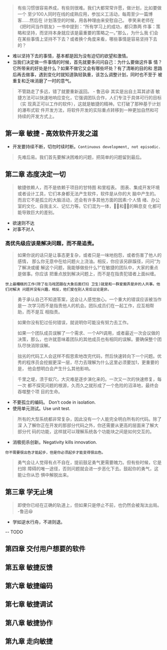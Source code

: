 
> 有些习惯很容易养成，有些则很难。我们大都常常许愿，做计划，比如要做一个 至少100人同时在线的成熟应用，参加义工活动，每周至少一篇博客……然后在 计划落空的时候，用各种理由来安慰自己。
> 李笑来老师在《把时间当作朋友》一书中提到：“所有学习上的成功，都只靠两 件事：策略和坚持，而坚持本身就应该是最重要的策略之一。”那么，为什么我 们会在某些事情上坚持不下去？或者换个角度来看，哪些事情是容易坚持下去 的？

- 难以坚持下去的事情，基本都是因为没有迫切的欲望和激情。
- 当我们决定做一件事情的时候，首先就要多问问自己：为什么要做这件事 情？它所带来的好处是什么？如果不做它又会有哪些坏处？有了清晰的目的和 思路后再去做事，遇到变化时就知道孰轻孰重，该怎么调整计划，同时也不至于 被重复和乏味消磨了一时的意气。

> 不管路走了多远，错了就要重新返回。 - 鲁迅😆  其实是出自土耳其谚语
> 敏捷方法可以快速地响应变化，它强调团队合作，人们专注于具体可行的目标（实 现真正可以工作的软件），这就是敏捷的精神。它打破了那种基于计划的瀑布式软 件开发方法，将软件开发的实际重点转移到一种更加自然和可持续的开发方式上。

## 第一章 敏捷 - 高效软件开发之道

- 开发要持续不断，切勿时续时断。`Continuous development, not episodic.`
> 先难后易。我们首先要解决困难的问题，把简单的问题留到最后。

## 第二章 态度决定一切

> 敏捷依赖人，而不是依赖于项目的甘特图 和里程表。
> 图表、集成开发环境或者设计工具，它们本身都无法产生软件，软件是从你的大 脑中产生的。而且它不是孤立的大脑活动，还会有许多其他方面的因素:个人情 绪、办公室的文化、自我主义、记忆力等。它们混为一体，􏰃􏰄和􏰭􏰮的瞬息变 化都可能导致巨大的差别。

- 欲速则不达
- 对事不对人

### 高优先级应该是解决问题，而不是追责。

> 如果你说的话只是让事态更复杂，或者只是一味地抱怨，或者伤害了他人的感情， 那么你无意中在给问题火上浇油。相反，你应该另辟蹊径，问问“为了解决或缓 解这个问题，我能够做些什么?”在敏捷的团队中，大家的重点是做事。你应该 把重点放到解决问题上，而不是在指责犯错者上面纠缠。

`世上最糟糕的工作(除了在马戏团跟在大象后面打扫 卫生)就是和一群爱搬弄是非的人共事。他们对解决 问题并没有兴趣，相反，他们爱在别人背后议论是非。`

> 勇于承认自己不知道答案，这会让人感觉放心。一个重大的错误应该被当作是一 次学习而不是指责他人的机会。团队成员们在一起工作，应互相帮助，而不是互 相指责。

> 如果你没有犯过任何错误，就说明你可能没有努力去工作。
>
> 如果一个团队成员误解了一个需求、一个API调用，或者最近一次会议做的决策，那么，也许就意味着团队的其他成员也有相同的误解。要确保整个团队尽快消除误解。

> 拙劣的代码工人会这样不假思索地改完代码，然后快速转向下一个问题。优秀的程序员会挖掘更深一层，尽力去理解为什么这里必须要加1，更重要的是， 他会想明白会产生什么其他影响。

> 千里之堤，溃于蚁穴，大灾难是逐步演化来的。一次又一次的快速修复，每一次 都不探究问题的根源，久而久之就形成了一个危险的沼泽地，最终会吞噬整个项 目的生命。

- 不要孤立的编码。 Don’t code in isolation.
- 使用单元测试。Use unit test.

> 所有的大型系统都非常复杂，因此没有一个人能完全明白所有的代码。除了深 入了解你正在开发的那部分代码之外，你还需要从更高的层面来了解大部分代 码的功能，这样就可以理解系统各个功能块之间是如何交互的。

- 消极扼杀创新。Negativity kills innovation.

`你不需要很出色才能起步，但是你必须起步才能变得很出色。`

> 勇气会让人觉得有点不自在，提前鼓足勇气更需要魄力。但有些时候，它是扫除 障碍的唯一途径，否则问题就会进一步恶化下去。鼓起你的勇气，这能让你从恐 惧中解脱出来。



## 第三章 学无止境

> 即使你已经在正确的轨道上，但如果只是停止不前，也仍然会被淘汰出局。 -鲁迅😆

- 学如逆水行舟，不进则退。

 

-- TODO



## 第四章 交付用户想要的软件



## 第五章 敏捷反馈



## 第六章 敏捷编码



## 第七章 敏捷调试



## 第八章 敏捷协作



## 第九章 走向敏捷

